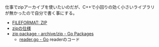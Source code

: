 仕事でzipアーカイブを使いたいのだが、C++で小回りの効く小さいライブラリが無かったので自分で書く事にする。

- [FILEFORMAT: ZIP](https://docs.fileformat.com/compression/zip/)
- [zipの仕様](https://pkware.cachefly.net/webdocs/casestudies/APPNOTE.TXT)
- [zip package - archive/zip - Go Packages](https://pkg.go.dev/archive/zip)
    - [reader.go - Go](https://cs.opensource.google/go/go/+/refs/tags/go1.21.0:src/archive/zip/reader.go) readerのコード
